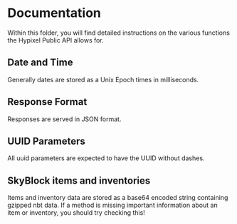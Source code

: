 # Documentation  
Within this folder, you will find detailed instructions on the various functions the Hypixel Public API allows for.

## Date and Time  
Generally dates are stored as a Unix Epoch times in milliseconds.

## Response Format  
Responses are served in JSON format.

## UUID Parameters
All uuid parameters are expected to have the UUID without dashes.

## SkyBlock items and inventories
Items and inventory data are stored as a base64 encoded string containing gzipped nbt data.
If a method is missing important information about an item or inventory, you should try checking this!
